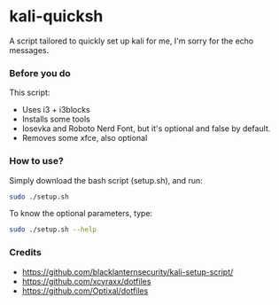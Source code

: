 # kali-quicksh

A script tailored to quickly set up kali for me, I'm sorry for the echo messages.

### Before you do

This script:

- Uses i3 + i3blocks
- Installs some tools
- Iosevka and Roboto Nerd Font, but it's optional and false by default.
- Removes some xfce, also optional

### How to use?

Simply download the bash script (setup.sh), and run:

```bash
sudo ./setup.sh
```

To know the optional parameters, type:

```bash
sudo ./setup.sh --help
```

### Credits

- https://github.com/blacklanternsecurity/kali-setup-script/
- https://github.com/xcyraxx/dotfiles
- https://github.com/Optixal/dotfiles
